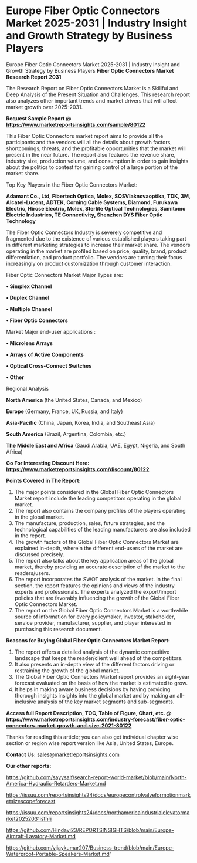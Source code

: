 # Europe Fiber Optic Connectors Market 2025-2031 | Industry Insight and Growth Strategy by Business Players
Europe Fiber Optic Connectors Market 2025-2031 | Industry Insight and Growth Strategy by Business Players
<strong>Fiber Optic Connectors Market Research Report 2031</strong>

The Research Report on Fiber Optic Connectors Market is a Skillful and Deep Analysis of the Present Situation and Challenges. This research report also analyzes other important trends and market drivers that will affect market growth over 2025-2031.

<strong>Request Sample Report @ <a href=https://www.marketreportsinsights.com/sample/80122>https://www.marketreportsinsights.com/sample/80122</a></strong>

This Fiber Optic Connectors market report aims to provide all the participants and the vendors will all the details about growth factors, shortcomings, threats, and the profitable opportunities that the market will present in the near future. The report also features the revenue share, industry size, production volume, and consumption in order to gain insights about the politics to contest for gaining control of a large portion of the market share.

Top Key Players in the Fiber Optic Connectors Market:

<strong>Adamant Co., Ltd, Fibertech Optica, Molex, SQSVlaknovaoptika, TDK, 3M, Alcatel-Lucent, ADTEK, Corning Cable Systems, Diamond, Furukawa Electric, Hirose Electric, Molex, Sterlite Optical Technologies, Sumitomo Electric Industries, TE Connectivity, Shenzhen DYS Fiber Optic Technology</strong>

The Fiber Optic Connectors Industry is severely competitive and fragmented due to the existence of various established players taking part in different marketing strategies to increase their market share. The vendors operating in the market are profiled based on price, quality, brand, product differentiation, and product portfolio. The vendors are turning their focus increasingly on product customization through customer interaction.

Fiber Optic Connectors Market Major Types are:

<strong>• Simplex Channel

• Duplex Channel

• Multiple Channel

• Fiber Optic Connectors</strong>

Market Major end-user applications :

<strong>• Microlens Arrays

• Arrays of Active Components

• Optical Cross-Connect Switches

• Other</strong>

Regional Analysis

</u><strong><b>North America</b></strong> (the United States, Canada, and Mexico)

<strong><b>Europe </b></strong>(Germany, France, UK, Russia, and Italy)

<strong><b>Asia-Pacific</b></strong> (China, Japan, Korea, India, and Southeast Asia)

<strong><b>South America</b></strong> (Brazil, Argentina, Colombia, etc.)

<strong><b>The Middle East and Africa</b></strong> (Saudi Arabia, UAE, Egypt, Nigeria, and South Africa)

<strong>Go For Interesting Discount Here: <a href=https://www.marketreportsinsights.com/discount/80122>https://www.marketreportsinsights.com/discount/80122</a></strong>

<strong>Points Covered in The Report:</strong>
<ol>
  <li>The major points considered in the Global Fiber Optic Connectors Market report include the leading competitors operating in the global market.</li>
  <li>The report also contains the company profiles of the players operating in the global market.</li>
  <li>The manufacture, production, sales, future strategies, and the technological capabilities of the leading manufacturers are also included in the report.</li>
  <li>The growth factors of the Global Fiber Optic Connectors Market are explained in-depth, wherein the different end-users of the market are discussed precisely.</li>
  <li>The report also talks about the key application areas of the global market, thereby providing an accurate description of the market to the readers/users.</li>
  <li>The report incorporates the SWOT analysis of the market. In the final section, the report features the opinions and views of the industry experts and professionals. The experts analyzed the export/import policies that are favorably influencing the growth of the Global Fiber Optic Connectors Market.</li>
  <li>The report on the Global Fiber Optic Connectors Market is a worthwhile source of information for every policymaker, investor, stakeholder, service provider, manufacturer, supplier, and player interested in purchasing this research document.</li>
</ol>
<strong>Reasons for Buying Global Fiber Optic Connectors Market Report:</strong>

<ol>
  <li>The report offers a detailed analysis of the dynamic competitive landscape that keeps the reader/client well ahead of the competitors.</li>
  <li>It also presents an in-depth view of the different factors driving or restraining the growth of the global market.</li>
  <li>The Global Fiber Optic Connectors Market report provides an eight-year forecast evaluated on the basis of how the market is estimated to grow.</li>
  <li>It helps in making aware business decisions by having providing thorough insights insights into the global market and by making an all-inclusive analysis of the key market segments and sub-segments.</li>
</ol>
<strong>Access full Report Description, TOC, Table of Figure, Chart, etc. @ <a href=https://www.marketreportsinsights.com/industry-forecast/fiber-optic-connectors-market-growth-and-size-2021-80122>https://www.marketreportsinsights.com/industry-forecast/fiber-optic-connectors-market-growth-and-size-2021-80122</a></strong>


Thanks for reading this article; you can also get individual chapter wise section or region wise report version like Asia, United States, Europe.

<strong>Contact Us:</strong>
sales@marketreportsinsights.com

<strong>Our other reports:</strong>

<a href=https://github.com/sayysaif/search-report-world-market/blob/main/North-America-Hydraulic-Retarders-Market.md>https://github.com/sayysaif/search-report-world-market/blob/main/North-America-Hydraulic-Retarders-Market.md</a>

<a href=https://issuu.com/reportsinsights24/docs/europecontrolvalveformotionmarketsizescopeforecast>https://issuu.com/reportsinsights24/docs/europecontrolvalveformotionmarketsizescopeforecast</a>

<a href=https://issuu.com/reportsinsights24/docs/northamericaindustrialelevatormarket20252031isthri>https://issuu.com/reportsinsights24/docs/northamericaindustrialelevatormarket20252031isthri</a>

<a href=https://github.com/Hindavi23/REPORTSINSIGHTS/blob/main/Europe-Aircraft-Lavatory-Market.md>https://github.com/Hindavi23/REPORTSINSIGHTS/blob/main/Europe-Aircraft-Lavatory-Market.md</a>

<a href=https://github.com/vijaykumar207/Business-trend/blob/main/Europe-Waterproof-Portable-Speakers-Market.md>https://github.com/vijaykumar207/Business-trend/blob/main/Europe-Waterproof-Portable-Speakers-Market.md</a>"
